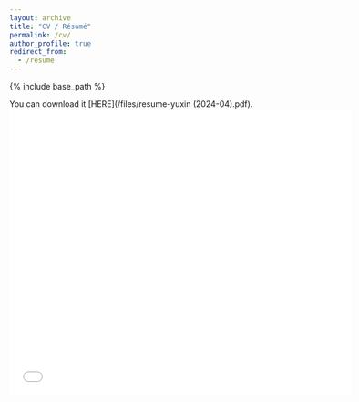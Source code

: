 ```yaml
---
layout: archive
title: "CV / Résumé"
permalink: /cv/
author_profile: true
redirect_from:
  - /resume
---
```


{% include base_path %}

You can download it [HERE](/files/resume-yuxin (2024-04).pdf).
<embed src="/files/resume-yuxin (2024-04).pdf" width="600px" height="500px" />
